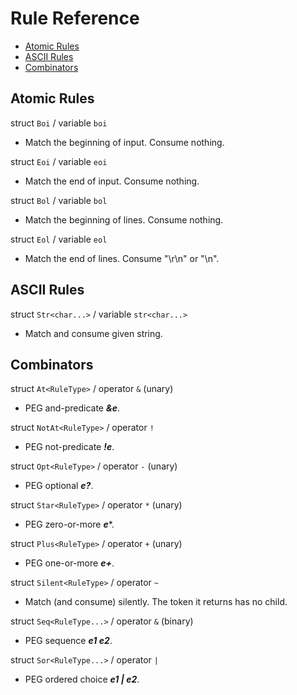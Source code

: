 # Rule Reference

- [Atomic Rules](#atomic-rules)
- [ASCII Rules](#ascii-rules)
- [Combinators](#combinators)

## Atomic Rules

struct `Boi` / variable `boi`
- Match the beginning of input. Consume nothing.

struct `Eoi` / variable `eoi`
- Match the end of input. Consume nothing.

struct `Bol` / variable `bol`
- Match the beginning of lines. Consume nothing.

struct `Eol` / variable `eol`
- Match the end of lines. Consume "\r\n" or "\n".
  
## ASCII Rules

struct `Str<char...>` / variable `str<char...>`
- Match and consume given string.

## Combinators

struct `At<RuleType>` / operator `&` (unary)
- PEG and-predicate ***&e***.

struct `NotAt<RuleType>` / operator `!`
- PEG not-predicate ***!e***.

struct `Opt<RuleType>` / operator `-` (unary)
- PEG optional ***e?***.

struct `Star<RuleType>` / operator `*` (unary)
- PEG zero-or-more ***e****.

struct `Plus<RuleType>` / operator `+` (unary)
- PEG one-or-more ***e+***.

struct `Silent<RuleType>` / operator `~`
- Match (and consume) silently. The token it returns has no child.

struct `Seq<RuleType...>` / operator `&` (binary)
- PEG sequence ***e1 e2***.

struct `Sor<RuleType...>` / operator `|`
- PEG ordered choice ***e1 | e2***.

